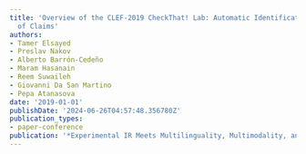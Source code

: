 ```yaml
---
title: 'Overview of the CLEF-2019 CheckThat! Lab: Automatic Identification and Verification
  of Claims'
authors:
- Tamer Elsayed
- Preslav Nakov
- Alberto Barrón-Cedeño
- Maram Hasanain
- Reem Suwaileh
- Giovanni Da San Martino
- Pepa Atanasova
date: '2019-01-01'
publishDate: '2024-06-26T04:57:48.356780Z'
publication_types:
- paper-conference
publication: '*Experimental IR Meets Multilinguality, Multimodality, and Interaction*'
---
```

